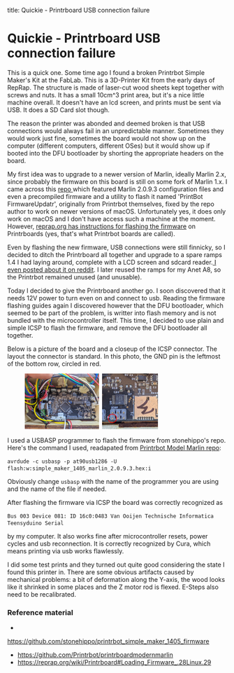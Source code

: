 title: Quickie - Printrboard USB connection failure

# Quickie - Printrboard USB connection failure

This is a quick one. Some time ago I found a broken Printrbot Simple Maker's Kit at the FabLab. This
is a 3D-Printer Kit from the early days of RepRap. The structure is made of laser-cut wood sheets
kept together with screws and nuts. It has a small 10cm^3 print area, but it's a nice little
machine overall. It doesn't have an lcd screen, and prints must be sent via USB. It does a SD Card
slot though.

The reason the printer was abonded and deemed broken is that USB connections would always fail in an
unpredictable manner. Sometimes they would work just fine, sometimes the board would not show up on
the computer (different computers, different OSes) but it would show up if booted into the DFU
bootloader by shorting the appropriate headers on the board.

My first idea was to upgrade to a newer version of Marlin, ideally Marlin 2.x, since probably the
firmware on this board is still on some fork of Marlin 1.x. I came across this <a
href="https://github.com/stonehippo/printrbot_simple_maker_1405_firmware"> repo </a> which featured
Marlin 2.0.9.3 configuration files and even a precompiled firmware and a utility to flash it
named 'PrintBot FirmwareUpdatr', originally from Printrbot themselves, fixed by the repo author to
work on newer versions of macOS. Unfortunately yes, it does only work on macOS and I don't have
access such a machine at the moment. However, <a
href="https://reprap.org/wiki/Printrboard#Loading_Firmware_.28Linux.29"> reprap.org has instructions
for flashing the firmware</a> on Printrboards (yes, that's what Printrbot boards are called).

Even by flashing the new firmware, USB connections were still finnicky, so I decided to ditch the
Printrboard all together and upgrade to a spare ramps 1.4 I had laying around, complete with a LCD
screen and sdcard reader.<a
href="https://www.reddit.com/r/PrintrBot/comments/z5z5ya/first_benchy_on_my_printrbot_simple_makers_kit/"> I even posted about it on reddit</a>.
I later reused the ramps for my Anet A8, so the Printrbot remained unused (and unusable).

Today I decided to give the Printrboard another go. I soon discovered that it needs 12V power to turn
even on and connect to usb. Reading the firmware flashing guides again I discovered however that the DFU
bootloader, which seemed to be part of the problem, is writter into flash memory and is not bundled
with the microcontroller itself. This time, I decided to use plain and simple ICSP to flash the
firmware, and remove the DFU bootloader all together.

Below is a picture of the board and a closeup of the ICSP connector. The layout the connector is
standard. In this photo, the GND pin is the leftmost of the bottom row, circled in red.

<figure class="half">
<img class="half-img" src="/resources/misc/printrboard.jpg" style="width:40%" /> 
<img class="half-img" src="/resources/misc/printrboard-icsp.jpg" style="width:30%"/> 
</figure>

I used a USBASP programmer to flash the firmware from stonehippo's repo. Here's the command I used,
  readapated from <a href="https://github.com/Printrbot/printrboardmodernmarlin"> Printrbot Model
  Marlin repo</a>:

    avrdude -c usbasp -p at90usb1286 -U flash:w:simple_maker_1405_marlin_2.0.9.3.hex:i

Obviously change `usbasp` with the name of the programmer you are using and the name of the file if
needed.

After flashing the firmware via ICSP the board was correctly recognized as
    
    Bus 003 Device 081: ID 16c0:0483 Van Ooijen Technische Informatica Teensyduino Serial

by my computer. It also works fine after microcontroller resets, power cycles and usb reconnection.
It is correctly recognized by Cura, which means printing via usb works flawlessly.

I did some test prints and they turned out quite good considering the state I found this printer in.
There are some obvious artifacts caused by mechanical problems: a bit of deformation along the
Y-axis, the wood looks like it shrinked in some places and the Z motor rod is flexed. E-Steps also need to be recalibrated.


### Reference material

- <a href="https://github.com/stonehippo/printrbot_simple_maker_1405_firmware/">
https://github.com/stonehippo/printrbot_simple_maker_1405_firmware</a>
- <a
href="https://github.com/Printrbot/printrboardmodernmarlin">https://github.com/Printrbot/printrboardmodernmarlin</a>
- <a
href="https://reprap.org/wiki/Printrboard#Loading_Firmware_.28Linux.29">https://reprap.org/wiki/Printrboard#Loading_Firmware_.28Linux.29</a>

